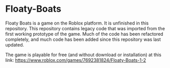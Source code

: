 # Floaty-Boats

Floaty Boats is a game on the Roblox platform. It is unfinished in this repository. This repository contains legacy code that was imported from the first working prototype of the game.
Much of the code has been refactored completely, and much code has been added since this repository was last updated. 

The game is playable for free (and without download or installation) at this link: 
https://www.roblox.com/games/7692381824/Floaty-Boats-1-2
